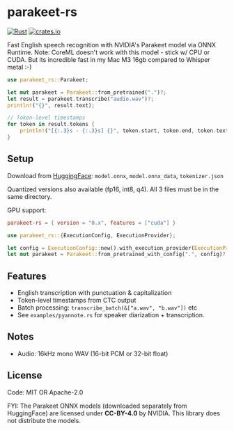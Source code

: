 # parakeet-rs
[![Rust](https://github.com/altunenes/parakeet-rs/actions/workflows/rust.yml/badge.svg)](https://github.com/altunenes/parakeet-rs/actions/workflows/rust.yml)
[![crates.io](https://img.shields.io/crates/v/parakeet-rs.svg)](https://crates.io/crates/parakeet-rs)

Fast English speech recognition with NVIDIA's Parakeet model via ONNX Runtime.
Note: CoreML doesn't work with this model - stick w/ CPU or CUDA. But its incredible fast in my Mac M3 16gb compared to Whisper metal :-)


```rust
use parakeet_rs::Parakeet;

let mut parakeet = Parakeet::from_pretrained(".")?;
let result = parakeet.transcribe("audio.wav")?;
println!("{}", result.text);

// Token-level timestamps
for token in result.tokens {
    println!("[{:.3}s - {:.3}s] {}", token.start, token.end, token.text);
}
```

## Setup

Download from [HuggingFace](https://huggingface.co/onnx-community/parakeet-ctc-0.6b-ONNX/tree/main/onnx): `model.onnx`, `model.onnx_data`, `tokenizer.json`

Quantized versions also available (fp16, int8, q4). All 3 files must be in the same directory.

GPU support:
```toml
parakeet-rs = { version = "0.x", features = ["cuda"] }
```

```rust
use parakeet_rs::{ExecutionConfig, ExecutionProvider};

let config = ExecutionConfig::new().with_execution_provider(ExecutionProvider::Cuda);
let mut parakeet = Parakeet::from_pretrained_with_config(".", config)?;
```

## Features

- English transcription with punctuation & capitalization
- Token-level timestamps from CTC output
- Batch processing: `transcribe_batch(&["a.wav", "b.wav"])` etc
- See `examples/pyannote.rs` for speaker diarization + transcription.

## Notes

- Audio: 16kHz mono WAV (16-bit PCM or 32-bit float)

## License

Code: MIT OR Apache-2.0

FYI: The Parakeet ONNX models (downloaded separately from HuggingFace) are licensed under **CC-BY-4.0** by NVIDIA. This library does not distribute the models.
